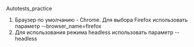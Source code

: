 Autotests_practice

1. Браузер по умолчанию - Chrome. Для выбора Firefox использовать параметр --browser_name=firefox
2. Для использования режима headless использовать параметр --headless